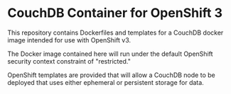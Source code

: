 CouchDB Container for OpenShift 3
=================================

This repository contains Dockerfiles and templates for a CouchDB docker image intended for use with OpenShift v3.

The Docker image contained here will run under the default OpenShift security context constraint of "restricted."

OpenShift templates are provided that will allow a CouchDB node to be deployed that uses  either ephemeral or persistent storage for data.
